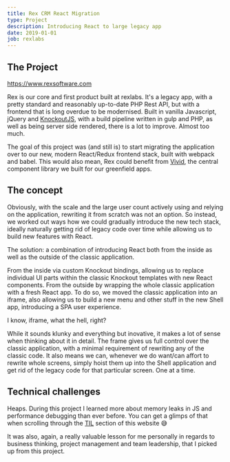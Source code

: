 ```yaml
---
title: Rex CRM React Migration
type: Project
description: Introducing React to large legacy app
date: 2019-01-01
job: rexlabs
---
```


## The Project

https://www.rexsoftware.com

Rex is our core and first product built at rexlabs. It's a legacy app, with a pretty standard and reasonably up-to-date PHP Rest API, but with a frontend that is long overdue to be modernised. Built in vanilla Javascript, jQuery and [KnockoutJS](https://knockoutjs.com/), with a build pipeline written in gulp and PHP, as well as being server side rendered, there is a lot to improve. Almost too much.

The goal of this project was (and still is) to start migrating the application over to our new, modern React/Redux frontend stack, built with webpack and babel. This would also mean, Rex could benefit from [Vivid](../vivid), the central component library we built for our greenfield apps.

## The concept

Obviously, with the scale and the large user count actively using and relying on the application, rewriting it from scratch was not an option. So instead, we worked out ways how we could gradually introduce the new tech stack, ideally naturally getting rid of legacy code over time while allowing us to build new features with React.

The solution: a combination of introducing React both from the inside as well as the outside of the classic application.

From the inside via custom Knockout bindings, allowing us to replace individual UI parts within the classic Knockout templates with new React components. From the outside by wrapping the whole classic application with a fresh React app. To do so, we moved the classic application into an iframe, also allowing us to build a new menu and other stuff in the new Shell app, introducing a SPA user experience.

I know, iframe, what the hell, right?

While it sounds klunky and everything but inovative, it makes a lot of sense when thinking about it in detail. The frame gives us full control over the classic application, with a minimal requirement of rewriting any of the classic code. It also means we can, whenever we do want/can affort to rewrite whole screens, simply hoist them up into the Shell application and get rid of the legacy code for that particular screen. One at a time.

## Technical challenges

Heaps. During this project I learned more about memory leaks in JS and performance debugging than ever before. You can get a glimps of that when scrolling through the [TIL](../../../til) section of this website 😅

It was also, again, a really valuable lesson for me personally in regards to business thinking, project management and team leadership, that I picked up from this project.
